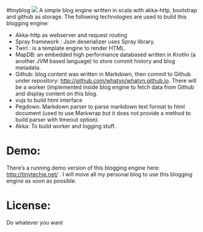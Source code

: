 #tinyblog
![](https://raw.githubusercontent.com/whatvn/tinyblog/master/img/blog.gif)
A simple blog engine written in scala with akka-http, bootstrap and github as storage. The following technologies are used to build this blogging engine:

- Akka-http as webserver and request routing
- Spray framework : Json deserializer uses Spray library.
- Twirl : is a template engine to render HTML.
- MapDB: an embedded high performance databased written in Krotlin (a another JVM based language) to store commit history and blog metadata.
- Github: blog content was written in Markdown, then commit to Github under repository: http://github.com/whatvn/whatvn.github.io. There will be a worker (implemented inside blog engine to fetch data from Github and display content on this blog.
- vujs to build html interface  
- Pegdown: Markdown parser to parse markdown text format to html document (used to use Markwrap but it does not provide a method to build parser with timeout option).
- Akka: To build worker and logging stuff.

# Demo:

There’s a running demo version of this blogging engine here: http://tinytechie.net/ . I will move all my personal blog to use this blogging engine as soon as possible.

# License:

Do whatever you want
